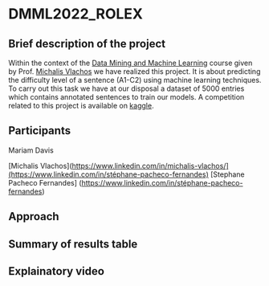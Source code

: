 # DMML2022_ROLEX

## Brief description of the project
Within the context of the [Data Mining and Machine Learning](https://hecnet.unil.ch/hec/syllabus/descriptif/2457?dyn_lang=fr) course given by Prof. [Michalis Vlachos](https://www.linkedin.com/in/michalis-vlachos/) we have realized this project. It is about predicting the difficulty level of a sentence (A1-C2) using machine learning techniques. To carry out this task we have at our disposal a dataset of 5000 entries which contains annotated sentences to train our models. A competition related to this project is available on [kaggle](https://www.kaggle.com/competitions/detecting-french-texts-difficulty-level-2022/overview).

## Participants
Mariam Davis

[Michalis Vlachos](https://www.linkedin.com/in/michalis-vlachos/](https://www.linkedin.com/in/stéphane-pacheco-fernandes)
[Stephane Pacheco Fernandes] (https://www.linkedin.com/in/stéphane-pacheco-fernandes)


 
## Approach

## Summary of results table

## Explainatory video
